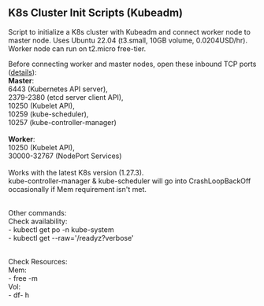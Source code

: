 ## K8s Cluster Init Scripts (Kubeadm)

<!-- Script to initialize a K8s cluster with Kubeadm and connect worker node to master node. Uses Ubuntu 22.04 (t3.micro, 8GB volume, 0.0104USD/hr). Worker node can run on t2.micro free-tier. -->
Script to initialize a K8s cluster with Kubeadm and connect worker node to master node. Uses Ubuntu 22.04 (t3.small, 10GB volume, 0.0204USD/hr). Worker node can run on t2.micro free-tier.
<br />

Before connecting worker and master nodes, open these inbound TCP ports ([details](https://kubernetes.io/docs/reference/networking/ports-and-protocols/)):
<br />**Master**: 
<br />6443 (Kubernetes API server), 
<br />2379-2380 (etcd server client API), 
<br />10250 (Kubelet API), 
<br />10259 (kube-scheduler), 
<br />10257 (kube-controller-manager)
<br />
<br />**Worker**: 
<br />10250 (Kubelet API),
<br />30000-32767	(NodePort Services)
<br />
<br /> Works with the latest K8s version (1.27.3). 
<br />kube-controller-manager & kube-scheduler will go into CrashLoopBackOff occasionally if Mem requirement isn't met.

<br />Other commands:
<br />Check availability:
<br />- kubectl get po -n kube-system
<br />- kubectl get --raw='/readyz?verbose'

<br />Check Resources:
<br />Mem:
<br />- free -m
<br />Vol:
<br />- df- h
